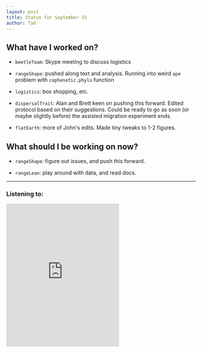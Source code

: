 ```yaml
---
layout: post
title: Status for September 15
author: Tad
---
```


## What have I worked on?

* `beetleTeam`: Skype meeting to discuss logistics

* `rangeShape`: pushed along text and analysis. Running into weird `ape` problem with `cophenetic.phylo` function

* `logistics`: box shopping, etc.

* `dispersalTrait`: Alan and Brett keen on pushing this forward. Edited protocol based on their suggestions. Could be ready to go as soon (or maybe slightly before) the assisted migration experiment ends.

* `flatEarth`: more of John's edits. Made tiny tweaks to 1-2 figures.



## What should I be working on now?

* `rangeShape`: figure out issues, and push this forward.

* `rangeLean`: play around with data, and read docs.




---

### Listening to:
<iframe src="https://embed.spotify.com/?uri=spotify%3Atrack%3A6XyYSUudysDWutyxTmJkwP" width="300" height="380" frameborder="0" allowtransparency="true"></iframe>
 <i class='fa fa-code' style='color:pink'></i>
